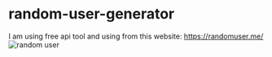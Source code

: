 # random-user-generator
 I am using free api tool and using from this website: https://randomuser.me/
![random user](https://github.com/RiteshKumar009/random-user-generator/assets/157370464/a9c68d23-e532-46ee-9f81-f8f021951d24)
